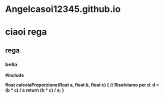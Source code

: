 # Angelcasoi12345.github.io
<h1>ciaoi rega </h1>
<h2>rega</h2>
<h3>bella</h3>
<b>#include <stdio.h>

float calcolaProporzione(float a, float b, float c) {
    // Risolviamo per d: d = (b * c) / a
    return (b * c) / a;
}
